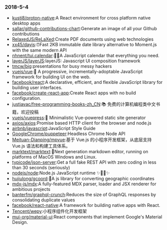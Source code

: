 ### 2018-5-4 
* [kusti8/proton-native](https://github.com//kusti8/proton-native):A React environment for cross platform native desktop apps 
* [sallar/github-contributions-chart](https://github.com//sallar/github-contributions-chart):Generate an image of all your Github contributions 
* [RelaxedJS/ReLaXed](https://github.com//RelaxedJS/ReLaXed):Create PDF documents using web technologies 
* [xx45/dayjs](https://github.com//xx45/dayjs):⏰Fast 2KB immutable date library alternative to Moment.js with the same modern API 
* [nhnent/tui.calendar](https://github.com//nhnent/tui.calendar):🍞📅A JavaScript calendar that everything you need. 
* [layerJS/layerJS](https://github.com//layerJS/layerJS):layerJS: Javascript UI composition framework 
* [tmcw/big](https://github.com//tmcw/big):presentations for busy messy hackers 
* [vuejs/vue](https://github.com//vuejs/vue):🖖 A progressive, incrementally-adoptable JavaScript framework for building UI on the web. 
* [facebook/react](https://github.com//facebook/react):A declarative, efficient, and flexible JavaScript library for building user interfaces. 
* [facebook/create-react-app](https://github.com//facebook/create-react-app):Create React apps with no build configuration. 
* [justjavac/free-programming-books-zh_CN](https://github.com//justjavac/free-programming-books-zh_CN):📚 免费的计算机编程类中文书籍，欢迎投稿 
* [vuejs/vuepress](https://github.com//vuejs/vuepress):📝 Minimalistic Vue-powered static site generator 
* [axios/axios](https://github.com//axios/axios):Promise based HTTP client for the browser and node.js 
* [airbnb/javascript](https://github.com//airbnb/javascript):JavaScript Style Guide 
* [GoogleChrome/puppeteer](https://github.com//GoogleChrome/puppeteer):Headless Chrome Node API 
* [Meituan-Dianping/mpvue](https://github.com//Meituan-Dianping/mpvue):基于 Vue.js 的小程序开发框架，从底层支持 Vue.js 语法和构建工具体系。 
* [marktext/marktext](https://github.com//marktext/marktext):📝Next generation markdown editor, running on platforms of MacOS Windows and Linux. 
* [typicode/json-server](https://github.com//typicode/json-server):Get a full fake REST API with zero coding in less than 30 seconds (seriously) 
* [nodejs/node](https://github.com//nodejs/node):Node.js JavaScript runtime ✨🐢🚀✨ 
* [hujiulong/gcoord](https://github.com//hujiulong/gcoord):📍A js library for converting geographic coordinates 
* [mdx-js/mdx](https://github.com//mdx-js/mdx):A fully-featured MDX parser, loader and JSX renderer for ambitious projects 
* [banterfm/graphql-crunch](https://github.com//banterfm/graphql-crunch):Reduces the size of GraphQL responses by consolidating duplicate values 
* [facebook/react-native](https://github.com//facebook/react-native):A framework for building native apps with React. 
* [Tencent/wepy](https://github.com//Tencent/wepy):小程序组件化开发框架 
* [mui-org/material-ui](https://github.com//mui-org/material-ui):React components that implement Google's Material Design. 
